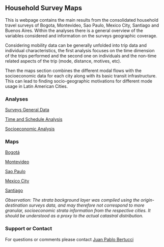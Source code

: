 ## Household Survey Maps

This is webpage contains the main results from the consolidated household travel surveys of Bogota, Montevideo, Sao Paulo, Mexico City, Santiago and Buenos Aires. Within the analyses there is a general overview of the variables considered and information on the surveys geographic coverage. 

Considering mobility data can be generally unfolded into trip data and individual characteristics, the first analysis focuses on the time dimension of the trips performed and the second one on individuals and the non-time related aspects of the trip (mode, distance, motives, etc). 

Then the maps section combines the different modal flows with the socioeconomic data for each city along with its basic transit infrastructure. This can lead to finding socio-geographic motivations for different mode usage in Latin American Cities. 

### Analyses

[Surveys General Data](https://jpchomp.github.io/LAC-Household-Travel-Surveys-Report/01_descriptive.html)

[Time and Schedule Analysis](https://jpchomp.github.io/LAC-Household-Travel-Surveys-Report/02_Time_analysis.html)

[Socioeconomic Analysis](https://jpchomp.github.io/LAC-Household-Travel-Surveys-Report/04_socioeconomic_analysis.html)

### Maps

[Bogotá](https://jpchomp.github.io/LAC-Household-Travel-Surveys-Report/Bogota_flow_lines.html)

[Montevideo](https://jpchomp.github.io/LAC-Household-Travel-Surveys-Report/Montevideo_flow_lines.html)

[Sao Paulo](https://jpchomp.github.io/LAC-Household-Travel-Surveys-Report/SanPablo_flow_lines.html)

[Mexico City](https://jpchomp.github.io/LAC-Household-Travel-Surveys-Report/Mexico_flow_lines.html)

[Santiago](https://jpchomp.github.io/LAC-Household-Travel-Surveys-Report/Santiago_flow_lines.html)

*Observation: The strata background layer was compiled using the origin-destination surveys data, and may therefore not correspond to more granular, socioeconomic strata information from the respective cities. It should be understood as a proxy to the actual catastral distribution.*

### Support or Contact

For questions or comments please contact [Juan Pablo Bertucci](juanpablo222@gmail.com)

